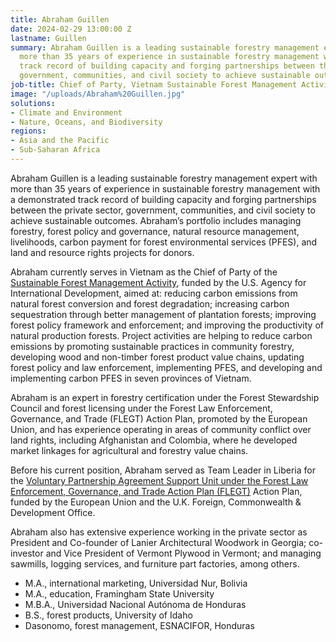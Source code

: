 ```yaml
---
title: Abraham Guillen
date: 2024-02-29 13:00:00 Z
lastname: Guillen
summary: Abraham Guillen is a leading sustainable forestry management expert with
  more than 35 years of experience in sustainable forestry management with a demonstrated
  track record of building capacity and forging partnerships between the private sector,
  government, communities, and civil society to achieve sustainable outcomes.
job-title: Chief of Party, Vietnam Sustainable Forest Management Activity
image: "/uploads/Abraham%20Guillen.jpg"
solutions:
- Climate and Environment
- Nature, Oceans, and Biodiversity
regions:
- Asia and the Pacific
- Sub-Saharan Africa
---
```


Abraham Guillen is a leading sustainable forestry management expert with more than 35 years of experience in sustainable forestry management with a demonstrated track record of building capacity and forging partnerships between the private sector, government, communities, and civil society to achieve sustainable outcomes. Abraham’s portfolio includes managing forestry, forest policy and governance, natural resource management, livelihoods, carbon payment for forest environmental services (PFES), and land and resource rights projects for donors.

Abraham currently serves in Vietnam as the Chief of Party of the [Sustainable Forest Management Activity](https://www.dai.com/our-work/projects/vietnam-sustainable-forest-management-activity-sfm), funded by the U.S. Agency for International Development, aimed at:
reducing carbon emissions from natural forest conversion and forest degradation; increasing carbon sequestration through better management of plantation forests; improving forest policy framework and enforcement; and improving the productivity of natural production forests. Project activities are helping to reduce carbon emissions by promoting sustainable practices in community forestry, developing wood and non-timber forest product value chains, updating forest policy and law enforcement, implementing PFES, and developing and implementing carbon PFES in seven provinces of Vietnam.

Abraham is an expert in forestry certification under the Forest Stewardship Council and forest licensing under the Forest Law Enforcement, Governance, and Trade (FLEGT) Action Plan, promoted by the European Union, and has experience operating in areas of community conflict over land rights, including Afghanistan and Colombia, where he developed market linkages for agricultural and forestry value chains.

Before his current position, Abraham served as Team Leader in Liberia for the [Voluntary Partnership Agreement Support Unit under the Forest Law Enforcement, Governance, and Trade Action Plan (FLEGT)](https://www.dai.com/our-work/projects/liberia-support-unit-liberia-flegt-voluntary-partnership-agreement-vpa) Action Plan, funded by the European Union and the U.K. Foreign, Commonwealth & Development Office.

Abraham also has extensive experience working in the private sector as President and Co-founder of Lanier Architectural Woodwork in Georgia; co-investor and Vice President of Vermont Plywood in Vermont; and managing sawmills, logging services, and furniture part factories, among others.

* M.A., international marketing, Universidad Nur, Bolivia
* M.A., education, Framingham State University
* M.B.A., Universidad Nacional Autónoma de Honduras
* B.S., forest products, University of Idaho
* Dasonomo, forest management, ESNACIFOR, Honduras